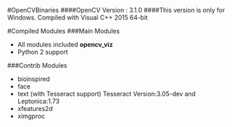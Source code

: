 #OpenCVBinaries
####OpenCV Version : 3.1.0
####This version is only for Windows. Compiled with Visual C++ 2015 64-bit

#Compiled Modules
###Main Modules
- All modules included **opencv_viz**
- Python 2 support

###Contrib Modules
- bioinspired
- face
- text (with Tesseract support) Tesseract Version:3.05-dev and Leptonica:1.73
- xfeatures2d
- ximgproc
